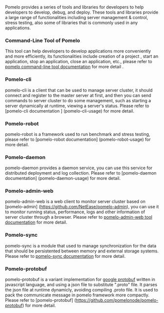 Pomelo provides a series of tools and libraries for developers to help developers to develop, debug, and deploy. These tools and libraries provide a large range of functionalities including server management & control, stress testing, also some of libraries that is commonly used in any applications.

### Command-Line Tool of Pomelo

This tool can help developers to develop applications more conveniently and more efficiently, its functionalities include creation of a project , start an application, stop an application, close an application, etc., please refer to [pomelo command-line tool documentation](pomelo-command-line-tool) for more detail .

### Pomelo-cli

pomelo-cli is a client that can be used to manage server cluster, it should connect and register to the master server at first, and then you can send commands to server cluster to do some management, such as starting a server dynamically at runtime, viewing a server's status. Please refer to [pomelo-cli documentation ] (pomelo-cli-usage) for more detail.

### Pomelo-robot

pomelo-robot is a framework used to run benchmark and stress testing, please refer to [pomelo-robot documentation] (pomelo-robot-usage) for more detail.

### Pomelo-daemon

pomelo-daemon provides a daemon service, you can use this service for distributed deployment and log collection. Please refer to [pomelo-daemon documentation] (pomelo-daemon-usage) for more detail.

### Pomelo-admin-web

pomelo-admin-web is a web client to monitor server cluster based on [pomelo-admin] (https://github.com/NetEase/pomelo-admin), you can use it to monitor running status, performance, logs and other information of server cluster through a browser. Please refer to [pomelo-admin-web tool documentation](pomelo-admin-web-tool-usage) for more detail.

### Pomelo-sync

pomelo-sync is a module that used to manage synchronization for the data that should be persistented between memory and external storage systems. Please refer to [pomelo-sync documentation](pomelo-sync-usage) for more detail.

### Pomelo-protobuf

pomelo-protobuf is a variant implementation for [google protobuf](http://code.google.com/p/protobuf/) written in javascript language, and using a json file to substitute ".proto" file. It parses the json file at runtime dynamicly, avoiding compiling .proto file. It is used to pack the communicate message in pomelo framework more compactly. Please refer to [pomelo-protobuf] (https://github.com/pomelonode/pomelo-protobuf) for more detail.
